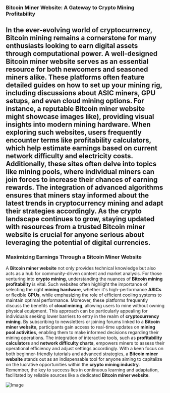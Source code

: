 ### Bitcoin Miner Website: A Gateway to Crypto Mining Profitability
In the ever-evolving world of cryptocurrency, **Bitcoin mining** remains a cornerstone for many enthusiasts looking to earn digital assets through computational power. A well-designed **Bitcoin miner website** serves as an essential resource for both newcomers and seasoned miners alike. These platforms often feature detailed guides on how to set up your mining rig, including discussions about **ASIC miners**, **GPU setups**, and even **cloud mining** options. For instance, a reputable **Bitcoin miner website** might showcase images like), providing visual insights into modern mining hardware.
When exploring such websites, users frequently encounter terms like **profitability calculators**, which help estimate earnings based on current network difficulty and electricity costs. Additionally, these sites often delve into topics like **mining pools**, where individual miners can join forces to increase their chances of earning rewards. The integration of advanced algorithms ensures that miners stay informed about the latest trends in **cryptocurrency mining** and adapt their strategies accordingly. As the crypto landscape continues to grow, staying updated with resources from a trusted **Bitcoin miner website** is crucial for anyone serious about leveraging the potential of **digital currencies**.
---
### Maximizing Earnings Through a Bitcoin Miner Website
A **Bitcoin miner website** not only provides technical knowledge but also acts as a hub for community-driven content and market analysis. For those venturing into **crypto mining**, understanding the nuances of **Bitcoin mining profitability** is vital. Such websites often highlight the importance of selecting the right **mining hardware**, whether it's high-performance **ASICs** or flexible **GPUs**, while emphasizing the role of efficient cooling systems to maintain optimal performance.
Moreover, these platforms frequently discuss the benefits of **cloud mining**, allowing users to mine without owning physical equipment. This approach can be particularly appealing for individuals seeking lower barriers to entry in the realm of **cryptocurrency mining**. By subscribing to newsletters or joining forums linked to a **Bitcoin miner website**, participants gain access to real-time updates on **mining pool activities**, enabling them to make informed decisions regarding their mining operations.
The integration of interactive tools, such as **profitability calculators** and **network difficulty charts**, empowers miners to assess their operational efficiency and adjust settings accordingly. With a keen focus on both beginner-friendly tutorials and advanced strategies, a **Bitcoin miner website** stands out as an indispensable tool for anyone aiming to capitalize on the lucrative opportunities within the **crypto mining industry**. Remember, the key to success lies in continuous learning and adaptation, facilitated by reliable sources like a dedicated **Bitcoin miner website**.


![Image](https://github.com/user-attachments/assets/d7419ec9-dc67-403f-bf28-8faea5f1f74f)